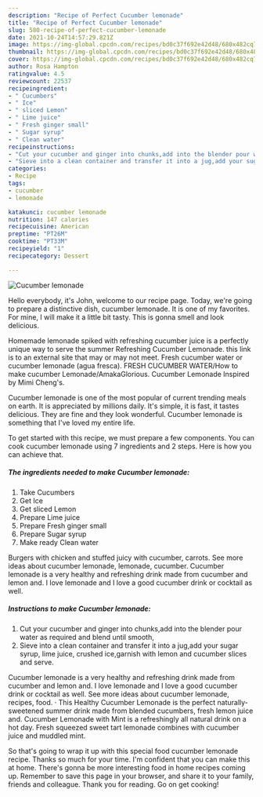 ```yaml
---
description: "Recipe of Perfect Cucumber lemonade"
title: "Recipe of Perfect Cucumber lemonade"
slug: 580-recipe-of-perfect-cucumber-lemonade
date: 2021-10-24T14:57:29.821Z
image: https://img-global.cpcdn.com/recipes/bd0c37f692e42d48/680x482cq70/cucumber-lemonade-recipe-main-photo.jpg
thumbnail: https://img-global.cpcdn.com/recipes/bd0c37f692e42d48/680x482cq70/cucumber-lemonade-recipe-main-photo.jpg
cover: https://img-global.cpcdn.com/recipes/bd0c37f692e42d48/680x482cq70/cucumber-lemonade-recipe-main-photo.jpg
author: Rosa Hampton
ratingvalue: 4.5
reviewcount: 22537
recipeingredient:
- " Cucumbers"
- " Ice"
- " sliced Lemon"
- " Lime juice"
- " Fresh ginger small"
- " Sugar syrup"
- " Clean water"
recipeinstructions:
- "Cut your cucumber and ginger into chunks,add into the blender pour water as required and blend until smooth,"
- "Sieve into a clean container and transfer it into a jug,add your sugar syrup, lime juice, crushed ice,garnish with lemon and cucumber slices and serve."
categories:
- Recipe
tags:
- cucumber
- lemonade

katakunci: cucumber lemonade 
nutrition: 147 calories
recipecuisine: American
preptime: "PT26M"
cooktime: "PT33M"
recipeyield: "1"
recipecategory: Dessert

---
```



![Cucumber lemonade](https://img-global.cpcdn.com/recipes/bd0c37f692e42d48/680x482cq70/cucumber-lemonade-recipe-main-photo.jpg)

Hello everybody, it's John, welcome to our recipe page. Today, we're going to prepare a distinctive dish, cucumber lemonade. It is one of my favorites. For mine, I will make it a little bit tasty. This is gonna smell and look delicious.

Homemade lemonade spiked with refreshing cucumber juice is a perfectly unique way to serve the summer Refreshing Cucumber Lemonade. this link is to an external site that may or may not meet. Fresh cucumber water or cucumber lemonade (agua fresca). FRESH CUCUMBER WATER/How to make cucumber Lemonade/AmakaGlorious. Cucumber Lemonade Inspired by Mimi Cheng&#39;s.

Cucumber lemonade is one of the most popular of current trending meals on earth. It is appreciated by millions daily. It's simple, it is fast, it tastes delicious. They are fine and they look wonderful. Cucumber lemonade is something that I've loved my entire life.


To get started with this recipe, we must prepare a few components. You can cook cucumber lemonade using 7 ingredients and 2 steps. Here is how you can achieve that.

<!--inarticleads1-->

##### The ingredients needed to make Cucumber lemonade:

1. Take  Cucumbers
1. Get  Ice
1. Get  sliced Lemon
1. Prepare  Lime juice
1. Prepare  Fresh ginger small
1. Prepare  Sugar syrup
1. Make ready  Clean water


Burgers with chicken and stuffed juicy with cucumber, carrots. See more ideas about cucumber lemonade, lemonade, cucumber. Cucumber lemonade is a very healthy and refreshing drink made from cucumber and lemon and. I love lemonade and I love a good cucumber drink or cocktail as well. 

<!--inarticleads2-->

##### Instructions to make Cucumber lemonade:

1. Cut your cucumber and ginger into chunks,add into the blender pour water as required and blend until smooth,
1. Sieve into a clean container and transfer it into a jug,add your sugar syrup, lime juice, crushed ice,garnish with lemon and cucumber slices and serve.


Cucumber lemonade is a very healthy and refreshing drink made from cucumber and lemon and. I love lemonade and I love a good cucumber drink or cocktail as well. See more ideas about cucumber lemonade, recipes, food. · This Healthy Cucumber Lemonade is the perfect naturally-sweetened summer drink made from blended cucumbers, fresh lemon juice and. Cucumber Lemonade with Mint is a refreshingly all natural drink on a hot day. Fresh squeezed sweet tart lemonade combines with cucumber juice and muddled mint. 

So that's going to wrap it up with this special food cucumber lemonade recipe. Thanks so much for your time. I'm confident that you can make this at home. There's gonna be more interesting food in home recipes coming up. Remember to save this page in your browser, and share it to your family, friends and colleague. Thank you for reading. Go on get cooking!
